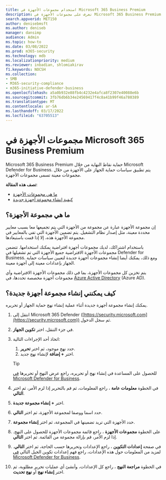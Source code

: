 ```yaml
---
title: استخدام مجموعات الأجهزة في Microsoft 365 Business Premium
description: تعرف على مجموعات الأجهزة في Microsoft 365 Business Premium
search.appverid: MET150
author: denisebmsft
ms.author: deniseb
manager: dansimp
audience: Admin
ms.topic: how-to
ms.date: 03/08/2022
ms.prod: m365-security
ms.technology: mdb
ms.localizationpriority: medium
ms.reviewer: inbadian, shlomiakirav
f1.keywords: NOCSH
ms.collection:
- SMB
- M365-security-compliance
- m365-initiative-defender-business
ms.openlocfilehash: a5a0b932e88fb4c4232e4afca8f2307e40088e6b
ms.sourcegitcommit: 3fb76db6b34e24569417f4c8a41b99f46a780389
ms.translationtype: MT
ms.contentlocale: ar-SA
ms.lasthandoff: 03/17/2022
ms.locfileid: "63705513"
---
```

# <a name="device-groups-in-microsoft-365-business-premium"></a>مجموعات الأجهزة في Microsoft 365 Business Premium

Microsoft 365 Business Premium حماية نقاط النهاية من خلال Microsoft Defender for Business. يتم تطبيق سياسات حماية الجهاز على الأجهزة من خلال مجموعات معينة تسمى مجموعات الأجهزة. 

**تصف هذه المقالة**:  

- [ما هي مجموعات الأجهزة](#whats-a-device-group)
- [كيفية إنشاء مجموعة أجهزة جديدة](#how-do-i-create-a-new-device-group)

## <a name="whats-a-device-group"></a>ما هي مجموعة الأجهزة؟

إن مجموعة الأجهزة عبارة عن مجموعة من الأجهزة التي يتم تجميعها معا بسبب معايير محددة معينة، مثل إصدار نظام التشغيل. يتم تضمين الأجهزة التي تفي بالمعايير في مجموعة الأجهزة هذه، إلا إذا قمت باستبعادها. 

باستخدام اشتراكك، لديك مجموعات أجهزة افتراضية يمكنك استخدامها. تتضمن مجموعات الأجهزة الافتراضية جميع الأجهزة التي تم تشغيلها في Defender for Business. ومع ذلك، يمكنك أيضا إنشاء مجموعات أجهزة جديدة لتعيين سياسات حماية الجهاز بإعدادات معينة إلى أجهزة معينة. 

يتم تخزين كل مجموعات الأجهزة، بما في ذلك مجموعات الأجهزة الافتراضية وأي مجموعات أجهزة مخصصة تحددها، في [Azure Active Directory](/azure/active-directory/fundamentals/active-directory-whatis) (Azure AD).

## <a name="how-do-i-create-a-new-device-group"></a>كيف يمكنني إنشاء مجموعة أجهزة جديدة؟

يمكنك إنشاء مجموعة أجهزة جديدة أثناء عملية إنشاء نهج حماية الجهاز أو تحريره. 

1. انتقل إلى Microsoft 365 Defender ([https://security.microsoft.com](https://security.microsoft.com)) ثم سجل الدخول.

2. في جزء التنقل، اختر **تكوين الجهاز**. 

3. اتخاذ أحد الإجراءات التالية:

    1. حدد نهج موجود، ثم اختر **تحرير**.
    2. اختر **+ إضافة** لإنشاء نهج جديد.

    > [!TIP]
    > للحصول على المساعدة في إنشاء نهج أو تحريره، راجع عرض النهج أو تحريرها [في Microsoft Defender for Business](m365bp-view-edit-create-mdb-policies.md).

4. في الخطوة **معلومات عامة** ، راجع المعلومات، ثم قم بالتحرير إذا لزم الأمر، ثم اختر **التالي**.

5. اختر **+ إنشاء مجموعة جديدة**. 

6. حدد اسما ووصفا لمجموعة الأجهزة، ثم اختر **التالي**.

7. حدد الأجهزة التي تريد تضمينها في المجموعة، ثم اختر **إنشاء مجموعة**.

8. على الخطوة **مجموعات الأجهزة** ، راجع قائمة مجموعات الأجهزة للحصول على النهج. إذا لزم الأمر، قم بإزالة مجموعة من القائمة. ثم اختر **التالي**.

9. في صفحة **إعدادات التكوين** ، راجع الإعدادات وتحريرها حسب الحاجة، ثم اختر **التالي**. لمزيد من المعلومات حول هذه الإعدادات، راجع فهم إعدادات تكوين الجيل التالي [في Microsoft Defender for Business](../security/defender-business/mdb-next-gen-configuration-settings.md).

10. في الخطوة **مراجعة النهج** ، راجع كل الإعدادات، وأنشئ أي عمليات تحرير مطلوبة، ثم اختر **إنشاء نهج** أو **نهج تحديث**.


